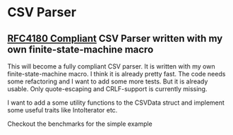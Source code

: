 # CSV Parser

## [RFC4180 Compliant](https://datatracker.ietf.org/doc/html/rfc4180#page-2) CSV Parser written with my own finite-state-machine macro

This will become a fully compliant CSV parser. It is written with my own finite-state-machine macro. I think it is already pretty fast.
The code needs some refactoring and I want to add some more tests. But it is already usable. Only quote-escaping and CRLF-support is currently missing.

I want to add a some utility functions to the CSVData struct and implement some useful traits like IntoIterator etc.

Checkout the benchmarks for the simple example
